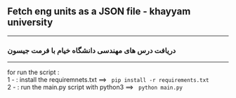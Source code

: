 <h2>Fetch eng units as a JSON file - khayyam university</h2>
<hr>
<h3>
دریافت درس های مهندسی دانشگاه خیام با فرمت جیسون
</h3>
<hr>
for run the script :<br>
	1 - : install the requiremnets.txt ==>  <code> pip install -r requirements.txt </code><br>
	2 - : run the main.py script with python3 ==> <code> python main.py </code>

